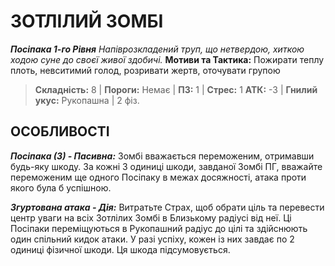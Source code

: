 ﻿# ЗОТЛІЛИЙ ЗОМБІ

***Посіпака 1-го Рівня***
*Напіврозкладений труп, що нетвердою, хиткою ходою суне до своєї живої здобичі.*
**Мотиви та Тактика:** Пожирати теплу плоть, невситимий голод, розривати жертв, оточувати групою

> **Складність:** 8 | **Пороги:** Немає | **ПЗ:** 1 | **Стрес:** 1
> **АТК:** -3 | **Гнилий укус:** Рукопашна | 2 фіз.

## ОСОБЛИВОСТІ

***Посіпака (3) - Пасивна:*** Зомбі вважається переможеним, отримавши будь-яку шкоду. За кожні 3 одиниці шкоди, завданої Зомбі ПГ, вважайте переможеним ще одного Посіпаку в межах досяжності, атака проти якого була б успішною.

***Згуртована атака - Дія:*** Витратьте Страх, щоб обрати ціль та перевести центр уваги на всіх Зотлілих Зомбі в Близькому радіусі від неї. Ці Посіпаки переміщуються в Рукопашний радіус до цілі та здійснюють один спільний кидок атаки. У разі успіху, кожен із них завдає по 2 одиниці фізичної шкоди. Ця шкода підсумовується.